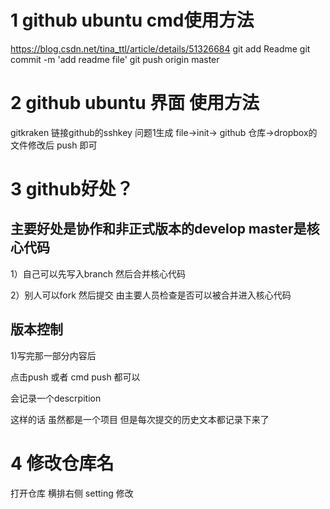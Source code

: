 # 1 github ubuntu cmd使用方法
https://blog.csdn.net/tina_ttl/article/details/51326684
git add Readme
git commit -m 'add readme file'
git push origin master

# 2 github ubuntu 界面 使用方法
gitkraken
链接github的sshkey 问题1生成
file->init-> github 仓库->dropbox的文件修改后 push 即可

# 3 github好处？

## 主要好处是协作和非正式版本的develop master是核心代码 

1）自己可以先写入branch 然后合并核心代码

2）别人可以fork 然后提交 由主要人员检查是否可以被合并进入核心代码

## 版本控制

1)写完那一部分内容后

点击push 或者 cmd push 都可以 

会记录一个descrpition

这样的话 虽然都是一个项目 但是每次提交的历史文本都记录下来了

# 4 修改仓库名
打开仓库  横排右侧 setting 修改
